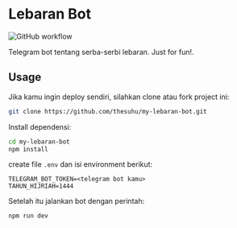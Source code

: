 # Lebaran Bot

![GitHub workflow](https://github.com/thesuhu/my-lebaran-bot/actions/workflows/deploy.yml/badge.svg) 

Telegram bot tentang serba-serbi lebaran. Just for fun!.

## Usage

Jika kamu ingin deploy sendiri, silahkan clone atau fork project ini:

```sh
git clone https://github.com/thesuhu/my-lebaran-bot.git
```

Install dependensi:

```sh
cd my-lebaran-bot
npm install
```

create file `.env` dan isi environment berikut:

```
TELEGRAM_BOT_TOKEN=<telegram bot kamu>
TAHUN_HIJRIAH=1444
```

Setelah itu jalankan bot dengan perintah:

```sh
npm run dev
```
